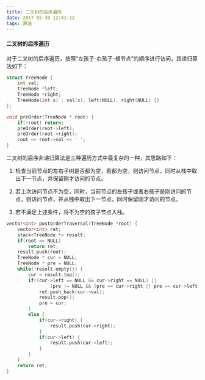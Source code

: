 ```yaml
---
title: 二叉树的后序遍历
date: 2017-05-30 12:41:12
tags: 算法
---
```


#### 二叉树的后序遍历


对于二叉树的后序遍历，按照“左孩子-右孩子-根节点”的顺序进行访问，其递归算法如下：

```c++
struct TreeNode {
    int val;
    TreeNode *left;
    TreeNode *right;
    TreeNode(int x) : val(x), left(NULL), right(NULL) {}
};
```
```c++
void preOrder(TreeNode * root) {
    if(!root) return;
    preOrder(root->left); 
    preOrder(root->right);
    cout << root->val << ' ';
}
```

二叉树的后序非递归算法是三种遍历方式中最复杂的一种，其思路如下：

1. 检查当前节点的左右子树是否都为空，若都为空，则访问节点，同时从栈中取出下一节点，并保留刚才访问的节点。

2. 若上次访问节点不为空，同时，当前节点的左孩子或者右孩子是刚访问的节点，则访问节点，并从栈中取出下一节点，同时保留刚才访问的节点。

3. 若不满足上述条件，将不为空的孩子节点入栈。

```c++
vector<int> postorderTraversal(TreeNode *root) {
    vector<int> ret;
    stack<TreeNode *> result;
    if(root == NULL)
        return ret;
    result.push(root);
    TreeNode * cur = NULL;
    TreeNode * pre = NULL;
    while(!result.empty()) {
        cur = result.top();
        if((cur->left == NULL && cur->right == NULL) ||
                (pre != NULL && (pre == cur->right || pre == cur->left))) {
            ret.push_back(cur->val);
            result.pop();
            pre = cur;
        }
        else {
            if(cur->right) {
                result.push(cur->right);
            }
            if(cur->left) {
                result.push(cur->left);
            }
        }
    }
    return ret;
}
```
